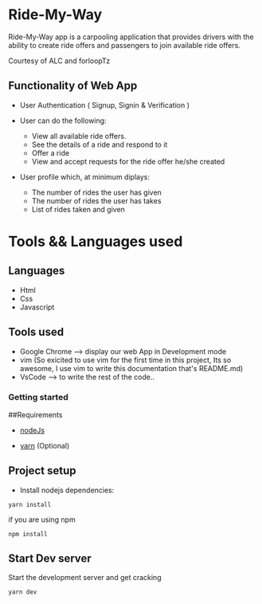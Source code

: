 # Ride-My-Way
Ride-My-Way app is a carpooling application that provides drivers with the ability to create ride offers and passengers to join available ride offers.

Courtesy of ALC and forloopTz

## Functionality of Web App
- User Authentication ( Signup, Signin & Verification )
- User can do the following:
    -  View all available ride offers.
    -  See the details of a ride and respond to it
    -  Offer a ride
    -  View and accept requests for the ride offer he/she created

- User profile which, at minimum diplays:
    -  The number of rides the user has given
    -  The number of rides the user has takes
    -  List of rides taken and given

# Tools && Languages used
## Languages
  - Html
  - Css
  - Javascript

## Tools used
  - Google Chrome --> display our web App in Development mode
  - vim (So exicited to use vim for the first time in this project, Its so awesome, I use vim to write this documentation that's README.md)
  - VsCode --> to write the rest of the code..


### Getting started
##Requirements
- [nodeJs](https://nodejs.org/en/download/)

- [yarn](https://yarnpkg.com/en/docs/install) (Optional)

## Project setup
- Install nodejs dependencies:
```
yarn install
```
 if you are using npm
 ```
npm install
```

## Start Dev server

Start the development server and get cracking

 ```
yarn dev
```
